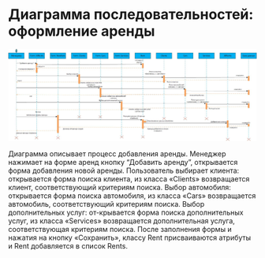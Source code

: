 # Диаграмма последовательностей: оформление аренды
![](../../Pictures/SequenceRegistrationRentDiagram.jpg "Добавление аренды")

Диаграмма описывает процесс добавления аренды. Менеджер нажимает на форме аренд кнопку “Добавить аренду”, открывается форма добавления новой аренды. Пользователь выбирает клиента: открывается форма поиска клиента, из класса «Clients» возвращается клиент, соответствующий критериям поиска. Выбор автомобиля: открывается форма поиска автомобиля, из класса «Cars» возвращается автомобиль, соответствующий критериям поиска. Выбор дополнительных услуг: от-крывается форма поиска дополнительных услуг, из класса «Services» возвращается дополнительная услуга, соответствующая критериям поиска. После заполнения формы и нажатия на кнопку «Сохранить», классу Rent присваиваются атрибуты и Rent добавляется в список Rents.
